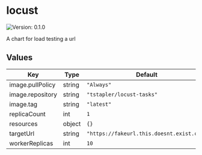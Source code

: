 # locust

![Version: 0.1.0](https://img.shields.io/badge/Version-0.1.0-informational?style=flat-square)

A chart for load testing a url

## Values

| Key | Type | Default | Description |
|-----|------|---------|-------------|
| image.pullPolicy | string | `"Always"` |  |
| image.repository | string | `"tstapler/locust-tasks"` |  |
| image.tag | string | `"latest"` |  |
| replicaCount | int | `1` |  |
| resources | object | `{}` |  |
| targetUrl | string | `"https://fakeurl.this.doesnt.exist.com"` |  |
| workerReplicas | int | `10` |  |

